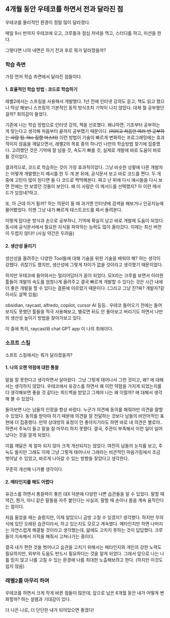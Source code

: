 ## 4개월 동안 우테코를 하면서 전과 달라진 점

우테코를 물리적인 환경이 정말 많이 달라졌다.

매일 9시 반까지 우테코에 오고, 크루들과 점심 저녁을 먹고, 스터디를 하고, 미션을 한다.

그렇다면 나의 내면은 하기 전과 후로 뭐가 달라졌을까?

### 학습 측면

가장 먼저 학습 측면에서 달라진 점들이다.

#### 1. 효율적인 학습 방법 : 코드로 학습하기

레벨2에서는 스프링을 사용해서 개발했다. 1년 전에 인터넷 강의도 듣고, 책도 읽고 했으나 막상 해보니 스프링의 기본적인 동작 방식조차 기억이 나지 않았다. 대체 뭘 공부했던 걸까? 회의감이 들었다.

기존에 나는 학습 방법으로 인터넷 강의, 책을 선호했다. 왜냐하면, 기초부터 공부하는 게 맞는다고 생각해 처음부터 끝까지 공부했기 때문이다. ~~(이러고 처음만 여러 번 공부하는 사람 됨. like 집합 마스터)~~
이런 방법이 기술이 빠르게 변화하는 프로그래밍에는 효과적이지 않음을 깨달으면서, 레벨2의 목표 중의 하나인 나만의 학습방법 찾기에 집중했다. 고려했던 것은 기억에 잘 남을 것, 속도가 빠를 것, 실제로 개발에 바로 도움이 바로 될 것이었다.

결과적으로, 코드로 학습하는 것이 가장 효과적이었다. 그냥 비슷한 상황에 다른 개발자는 어떻게 개발했는지 예시를 한 두 개 본 뒤에,  공식문서 보고 바로 코드를 짠다. 두 개 중에 고민이 많이 된다면 둘 다 코드로 찍먹해본다. 짜고 난 뒤에 다시 예시들을 다시 보면 전에는 안 보였던 것들이 보인다. 왜 이 사람은 이 메서드를 선택했지? 아 이런 메서드가 있었네?하고.

또, 아 근데 이거 될까? 하는 의문이 들 때 과거엔 인터넷에 검색을 해보거나 인공지능에 물어봤었다. 이젠 그냥 내가 빠르게 테스트코드를 짜서 돌려본다.

이렇게 탑다운 방식과 손으로 공부하니, 기억에 확실히 남고 바로 개발에 도움이 되었다. 동시에 공식문서에서 필요한 지식을 파악하는 능력도 많이 올라갔다. 이제는 최신 버전이 두렵지 않다!! (사실 약간은 두려움)


#### 2. 생산성 올리기

생산성을 올려주는 다양한 Tool들에 대해 기술을 위한 기술을 배워야 해? 하는 생각이 강했다. 귀찮기도 했지만, 생산성에 그렇게 차이가 없을 것이라고 생각했기 때문이었다.

하지만 우테코에 들어와서는 얼리어답터가 꿈이 되었다. 모X라는 크루를 보면서 이러한 툴들이 개발의 속도를 엄청나게 올려주고 결국 빠르게 개발할 수 있다는 것은 시간 내에 더 좋은 개발을 할 수 있다는 결론에 이르렀기 때문이다. (그리고 그냥 진?짜? 개발자?같아서도 살짝 있음)

obsidian, raycast, alfredo, copilot, cursor AI 등등.. 우테코 들어오기 전에는 들어보지도 못했던 툴들을 적극 사용해보고, 별로면 뒤도 안 돌아보고 버리기도 하면서 나만의 생산성 높이기 방법을 찾아가보고 있다.

이 중에 특히, raycast와 chat GPT app 이 나의 최애이다.

### 소프트 스킬

소프트 스킬에서는 뭐가 달라졌을까?

#### 1. 나의 오랜 약점에 대한 통찰

말을 잘 못한다고 생각하면서 살아왔다. 그냥 그렇게 태어나서 그런 것이고, 왜? 에 대해서는 생각하지 않았다. 우테코에서 유강스를 하면서 왜 이런 약점을 가지게 되었는지를 더 생각해보면 좋을 것 같다는 피드백을 받았고 그제야 나는 왜 이럴까? 에 대해서 생각해 볼 수 있었다.

돌아보면 나는 남들의 인정을 항상 바랐다. 누군가 의견에 동의를 해줘야만 의견을 말할 수 있었다. 동의를 받아야 하기 때문에 의견을 잘 전달하는 것보다 남들의 비언어적인 표현에 더 집중했다. 만약 상대방의 표정이 안 좋아지기라도 하면 바로 내 의견은 별로야..하면서 주눅이 들고 말을 잘 마무리 하지 못했다. 결국, 주관이 부족해서 이런 일이 일어났다는 것을 알게 되었다.

이를 깨달은 게 얼마 되지 않아 크게 개선되지는 않았다. 여전히 남들의 눈치를 보고, 주눅도 들지만 그래도 이제 그냥 그렇게 태어나서 그래라는 비관적인 마음가짐에서 조금 벗어날 수 있었고, 바르게 나아갈 수 있는 방향을 찾았다고 생각한다.

꾸준히 개선해 나가볼 생각이다.

#### 2. 메타인지를 해도 어렵다

유강스를 하면서 통찰력이 좋은 대X 덕분에 다양한 나쁜 습관들을 알 수 있었다. 말할 때 약간, 뭔가, 아니 같은 말들을 자주 붙인다는 사실과, 말할 때 손이나 몸을 계속 움직인다는 점이다.

처음 들었을 때는 슬펐지만, 이제 알았으니 금방 고칠 수 있겠지? 생각했다. 하지만 무의식에 있던 오래된 습관이라서, 하고 있는지도 모르고 계속했다. 메타인지만 하면 나머지는 자연스럽게 해결될 것이라고 생각했는데, 앎에도 고치지 못하는 것이 답답했다. 크루들이 지속해서 지적을 해줘서 고쳐나가는 중이다.

결국 내가 편한 것을 벗어나고 습관을 고치기 위해서는 메타인지와 개인의 강한 노력도 필요하지만, 외부의 도움도 반드시 필요하다는 것을 알게 되었다. 그래서 앞으로 나는 나를 믿지 않고 나를 고칠 수 있는 환경에 나를 최대한 노출해보려고 한다. (하지만 이것도 쉽지 않음)

### 레벨2를 마무리 하며

우테코를 하면서 크게 작게 바뀐 점들이 많은데, 앞으로 남은 6개월 동안 내가 어떻게 변화할까? 하는 설렘과 기대감이 있다.

더 나은 나로, 더 단단한 내가 되어있으면 좋겠다!